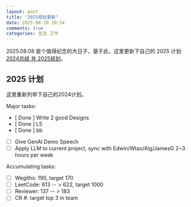 ```yaml
---
layout: post
title: "2025规划更新"
date: 2025-08-20 20:54
comments: true
categories: 生活 工作
---
```


2025.08.08 是个值得纪念的大日子，基于此，这里更新下自己的 2025 计划 [2024总结 并 2025规划](https://iphyer.github.io/blog/2024/12/31/2024SummaryAND2025Plan/)。

<!--more-->

## 2025 计划

这里重新列举下自己的2024计划。

Major tasks:

- [ Done ] Write 2 good Designs
- [ Done ] L5
- [ Done ] bb
- [  ] Give GenAI Demo Speech
- [  ] Apply LLM to current project, sync with Edwin/Wtao/Alg/JamesG 2~3 hours per week

Accumulating tasks:

- [  ] Wegiths:  190, target 170
- [  ] LeetCode: 613 -- > 622, target 1000
- [  ] Reviewer: 137 -- > 183
- [  ] CR #:     target top 3 in team
